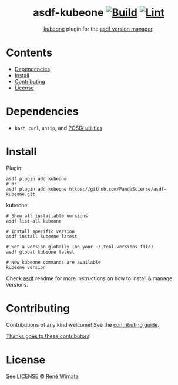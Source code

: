 <div align="center">

# asdf-kubeone [![Build](https://github.com/PandaScience/asdf-kubeone/actions/workflows/build.yml/badge.svg)](https://github.com/PandaScience/asdf-kubeone/actions/workflows/build.yml) [![Lint](https://github.com/PandaScience/asdf-kubeone/actions/workflows/lint.yml/badge.svg)](https://github.com/PandaScience/asdf-kubeone/actions/workflows/lint.yml)

[kubeone](https://docs.kubermatic.com/kubeone) plugin for the [asdf version manager](https://asdf-vm.com).

</div>

# Contents

- [Dependencies](#dependencies)
- [Install](#install)
- [Contributing](#contributing)
- [License](#license)

# Dependencies

- `bash`, `curl`, `unzip`, and [POSIX utilities](https://pubs.opengroup.org/onlinepubs/9699919799/idx/utilities.html).

# Install

Plugin:

```shell
asdf plugin add kubeone
# or
asdf plugin add kubeone https://github.com/PandaScience/asdf-kubeone.git
```

kubeone:

```shell
# Show all installable versions
asdf list-all kubeone

# Install specific version
asdf install kubeone latest

# Set a version globally (on your ~/.tool-versions file)
asdf global kubeone latest

# Now kubeone commands are available
kubeone version
```

Check [asdf](https://github.com/asdf-vm/asdf) readme for more instructions on how to
install & manage versions.

# Contributing

Contributions of any kind welcome! See the [contributing guide](contributing.md).

[Thanks goes to these contributors](https://github.com/PandaScience/asdf-kubeone/graphs/contributors)!

# License

See [LICENSE](LICENSE) © [René Wirnata](https://github.com/PandaScience/)
